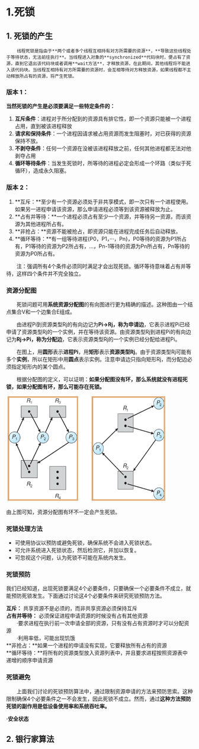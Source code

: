 # 1.死锁

## 1. 死锁的产生

        线程死锁是指由于**两个或者多个线程互相持有对方所需要的资源**，**导致这些线程处于等待状态，无法前往执行**。当线程进入对象的**synchronized**代码块时，便占有了资源，直到它退出该代码块或者调用**wait方法**，才释放资源，在此期间，其他线程将不能进入该代码块。当线程互相持有对方所需要的资源时，会互相等待对方释放资源，如果线程都不主动释放所占有的资源，将产生死锁。

### 版本 1：

**当然死锁的产生是必须要满足一些特定条件的：**   
1. **互斥条件**：进程对于所分配到的资源具有排它性，即一个资源只能被一个进程占用，直到被该进程释放   
2. **请求和保持条件**：一个进程因请求被占用资源而发生阻塞时，对已获得的资源保持不放。   
3. **不剥夺条件**：任何一个资源在没被该进程释放之前，任何其他进程都无法对他剥夺占用   
4. **循环等待条件**：当发生死锁时，所等待的进程必定会形成一个环路（类似于死循环），造成永久阻塞。

### 版本 2：

1. **互斥：**至少有一个资源必须处于非共享模式，即一次只有一个进程使用。如果另一进程申请该资源，那么申请进程必须等到该资源被释放为止。
2. **占有并等待：**一个进程必须占有至少一个资源，并等待另一资源，而该资源为其他进程所占有。
3. **非抢占：**资源不能被抢占，即资源只能在进程完成任务后自动释放。
4. **循环等待：**有一组等待进程{P0，P1，···，Pn}，P0等待的资源为P1所占有，P1等待的资源为P2所占有，...，Pn-1等待的资源为Pn所占有，Pn等待的资源为P0所占有。

　　注：强调所有4个条件必须同时满足才会出现死锁。循环等待意味着占有并等待，这样四个条件并不完全独立。

### **资源分配图**

　　死锁问题可用**系统资源分配图**的有向图进行更为精确的描述。这种图由一个结点集合V和一个边集合E组成。

　　由进程Pi到资源类型Rj的有向边记为**Pi-&gt;Rj，称为申请边**，它表示进程Pi已经申请了资源类型Rj的一个实例，并在等待该资源。由资源类型Rj到进程Pi的有向边记为**Rj-&gt;Pi，称为分配边**，它表示资源类型Rj的一个实例已经分配给进程Pi。

　　在图上，用**圆形**表示**进程Pi**，用**矩形**表示**资源类型Rj**。由于资源类型Rj可能有多个**实例**，所以在矩形中用**圆点**表示实例。注意申请边只指向矩形Rj，而分配边必须指定矩形内的某个圆点。

　　根据分配图的定义，可以证明：**如果分配图没有环，那么系统就没有进程死锁，如果分配图有环，那么可能存在死锁。**

![&#x5B58;&#x5728;&#x6B7B;&#x9501;&#x7684;&#x8D44;&#x6E90;&#x5206;&#x914D;&#x56FE;        &#x5B58;&#x5728;&#x73AF;&#x4F46;&#x6CA1;&#x6709;&#x6B7B;&#x9501;&#x7684;&#x8D44;&#x6E90;&#x5206;&#x914D;&#x56FE;](../.gitbook/assets/image%20%2873%29.png)

由上图可知，资源分配图有环不一定会产生死锁。

### **死锁处理方法**

* 可使用协议以预防或避免死锁，确保系统不会进入死锁状态。
* 可允许系统进入死锁状态，然后检测它，并加以恢复。
* 可忽视这个问题，认为死锁不可能在系统内发生。

### **死锁预防**

我们已经知道，出现死锁要满足4个必要条件，只要确保一个必要条件不成立，就能预防死锁发生。下面通过讨论这4个必要条件来研究死锁预防方法。

**互斥：**                 共享资源不是必须的，而非共享资源必须保持互斥  
**占有并等待：**    必须保证进程申请资源的时候没有占有其他资源  
　　·要求进程在执行前一次申请全部的资源，只有没有占有资源时才可以分配资源  
　　·利用率低，可能出现饥饿  
**非抢占：**如果一个进程的申请没有实现，它要释放所有占有的资源  
**循环等待：**将所有的资源类型放入资源列表中，并且要求进程按照资源表中递增的顺序申请资源

### **死锁避免**

　　上面我们讨论的死锁预防算法中，通过限制资源申请的方法来预防思索。这种限制确保4个必要条件之一不会发生，因此死锁不成立。然而，通过**这种方法预防死锁的副作用是低设备使用率和系统吞吐率。**

**·安全状态**

## 2. 银行家算法




